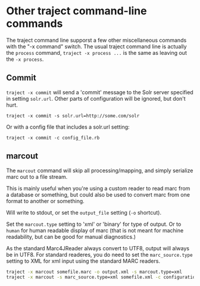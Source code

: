 # Other traject command-line commands

The traject command line supporst a few other miscellaneous commands with
the "-x command" switch. The usual traject command line is actually
the `process` command, `traject -x process ...` is the same as leaving out
the `-x process`.

## Commit

`traject -x commit` will send a 'commit' message to the Solr server
specified in setting `solr.url`.  Other parts of configuration will
be ignored, but don't hurt.

`traject -x commit -s solr.url=http://some.com/solr`

Or with a config file that includes a solr.url setting:

`traject -x commit -c config_file.rb`

## marcout

The `marcout` command will skip all processing/mapping, and simply
serialize marc out to a file stream.

This is mainly useful when you're using a custom reader to read
marc from a database or something, but could also be used to
convert marc from one format to another or something.

Will write to stdout, or set the `output_file` setting (`-o` shortcut).

Set the `marcout.type` setting to 'xml' or 'binary' for type of output.
Or to `human` for human readable display of marc (that is not meant for
machine readability, but can be good for manual diagnostics.)

As the standard Marc4JReader always convert to UTF8,
output will always be in UTF8. For standard readeres, you
do need to set the `marc_source.type` setting to XML for xml input
using the standard MARC readers.

~~~bash
traject -x marcout somefile.marc -o output.xml -s marcout.type=xml
traject -x marcout -s marc_source.type=xml somefile.xml -c configuration.rb
~~~